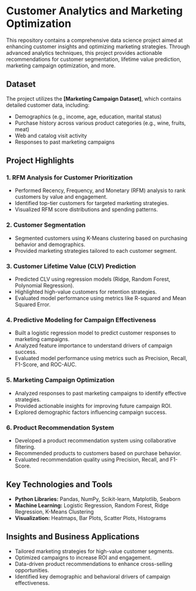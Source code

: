 # Customer Analytics and Marketing Optimization

This repository contains a comprehensive data science project aimed at enhancing customer insights and optimizing marketing strategies. Through advanced analytics techniques, this project provides actionable recommendations for customer segmentation, lifetime value prediction, marketing campaign optimization, and more.

## Dataset

The project utilizes the **[Marketing Campaign Dataset]**, which contains detailed customer data, including:
- Demographics (e.g., income, age, education, marital status)
- Purchase history across various product categories (e.g., wine, fruits, meat)
- Web and catalog visit activity
- Responses to past marketing campaigns

## Project Highlights

### 1. RFM Analysis for Customer Prioritization
- Performed Recency, Frequency, and Monetary (RFM) analysis to rank customers by value and engagement.
- Identified top-tier customers for targeted marketing strategies.
- Visualized RFM score distributions and spending patterns.

### 2. Customer Segmentation
- Segmented customers using K-Means clustering based on purchasing behavior and demographics.
- Provided marketing strategies tailored to each customer segment.

### 3. Customer Lifetime Value (CLV) Prediction
- Predicted CLV using regression models (Ridge, Random Forest, Polynomial Regression).
- Highlighted high-value customers for retention strategies.
- Evaluated model performance using metrics like R-squared and Mean Squared Error.

### 4. Predictive Modeling for Campaign Effectiveness
- Built a logistic regression model to predict customer responses to marketing campaigns.
- Analyzed feature importance to understand drivers of campaign success.
- Evaluated model performance using metrics such as Precision, Recall, F1-Score, and ROC-AUC.

### 5. Marketing Campaign Optimization
- Analyzed responses to past marketing campaigns to identify effective strategies.
- Provided actionable insights for improving future campaign ROI.
- Explored demographic factors influencing campaign success.

### 6. Product Recommendation System
- Developed a product recommendation system using collaborative filtering.
- Recommended products to customers based on purchase behavior.
- Evaluated recommendation quality using Precision, Recall, and F1-Score.

## Key Technologies and Tools
- **Python Libraries:** Pandas, NumPy, Scikit-learn, Matplotlib, Seaborn
- **Machine Learning:** Logistic Regression, Random Forest, Ridge Regression, K-Means Clustering
- **Visualization:** Heatmaps, Bar Plots, Scatter Plots, Histograms

## Insights and Business Applications
- Tailored marketing strategies for high-value customer segments.
- Optimized campaigns to increase ROI and engagement.
- Data-driven product recommendations to enhance cross-selling opportunities.
- Identified key demographic and behavioral drivers of campaign effectiveness.

